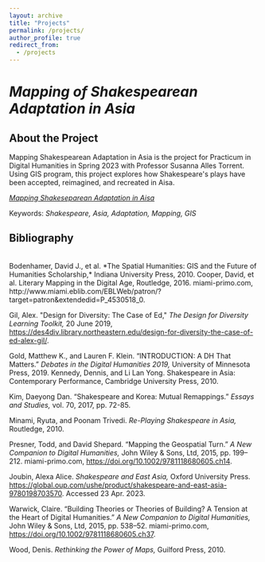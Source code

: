 ```yaml
---
layout: archive
title: "Projects"
permalink: /projects/
author_profile: true
redirect_from:
  - /projects
---
```


# *Mapping of Shakespearean Adaptation in Asia*

## About the Project
Mapping Shakespearean Adaptation in Asia is the project for Practicum in Digital Humanities in Spring 2023 with Professor Susanna Alles Torrent. Using GIS program, this project explores how Shakespeare's plays have been accepted, reimagined, and recreated in Aisa.

[*Mapping Shakeseparean Adaptation in Aisa*](https://austraea.github.io/MappingShakespeare/)

Keywords: *Shakespeare, Asia, Adaptation, Mapping, GIS*


## Bibliography
</br>
Bodenhamer, David J., et al. *The Spatial Humanities: GIS and the Future of Humanities Scholarship,* Indiana University Press, 2010.
Cooper, David, et al. Literary Mapping in the Digital Age, Routledge, 2016. miami-primo.com, http://www.miami.eblib.com/EBLWeb/patron/?target=patron&extendedid=P_4530518_0.
</br>

Gil, Alex. "Design for Diversity: The Case of Ed," *The Design for Diversity Learning Toolkit,* 20 June 2019, https://des4div.library.northeastern.edu/design-for-diversity-the-case-of-ed-alex-gil/.
</br>

Gold, Matthew K., and Lauren F. Klein. “INTRODUCTION: A DH That Matters.” *Debates in the Digital Humanities 2019,* University of Minnesota Press, 2019.
Kennedy, Dennis, and Li Lan Yong. Shakespeare in Asia: Contemporary Performance, Cambridge University Press, 2010.
</br>

Kim, Daeyong Dan. “Shakespeare and Korea: Mutual Remappings.” *Essays and Studies,* vol. 70, 2017, pp. 72-85.
</br>

Minami, Ryuta, and Poonam Trivedi. *Re-Playing Shakespeare in Asia,* Routledge, 2010.
</br>

Presner, Todd, and David Shepard. “Mapping the Geospatial Turn.” *A New Companion to Digital Humanities,* John Wiley & Sons, Ltd, 2015, pp. 199–212. miami-primo.com, https://doi.org/10.1002/9781118680605.ch14.
</br>

Joubin, Alexa Alice. *Shakespeare and East Asia,* Oxford University Press. https://global.oup.com/ushe/product/shakespeare-and-east-asia-9780198703570. Accessed 23 Apr. 2023.
</br>

Warwick, Claire. “Building Theories or Theories of Building? A Tension at the Heart of Digital Humanities.” *A New Companion to Digital Humanities,* John Wiley & Sons, Ltd, 2015, pp. 538–52. miami-primo.com, https://doi.org/10.1002/9781118680605.ch37.
</br>

Wood, Denis. *Rethinking the Power of Maps,* Guilford Press, 2010.
